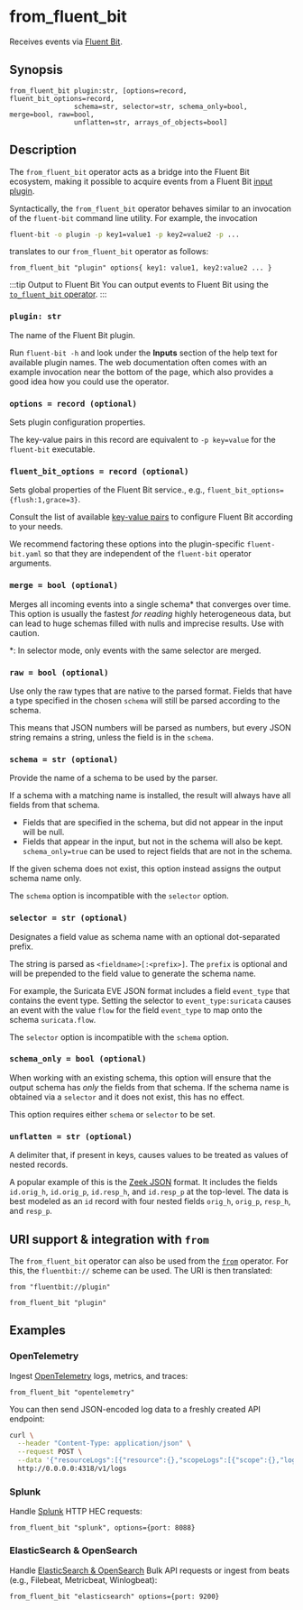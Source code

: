 # from_fluent_bit

Receives events via [Fluent Bit](https://docs.fluentbit.io/).

## Synopsis

```tql
from_fluent_bit plugin:str, [options=record, fluent_bit_options=record,
                schema=str, selector=str, schema_only=bool, merge=bool, raw=bool,
                unflatten=str, arrays_of_objects=bool]
```

## Description

The `from_fluent_bit` operator acts as a bridge into the Fluent Bit ecosystem,
making it possible to acquire events from a Fluent Bit [input plugin][inputs].

[inputs]: https://docs.fluentbit.io/manual/pipeline/inputs

Syntactically, the `from_fluent_bit` operator behaves similar to an invocation of the
`fluent-bit` command line utility. For example, the invocation

```bash
fluent-bit -o plugin -p key1=value1 -p key2=value2 -p ...
```

translates to our `from_fluent_bit` operator as follows:

```tql
from_fluent_bit "plugin" options{ key1: value1, key2:value2 ... }
```

:::tip Output to Fluent Bit
You can output events to Fluent Bit using the [`to_fluent_bit` operator](to_fluent_bit.md).
:::

### `plugin: str`

The name of the Fluent Bit plugin.

Run `fluent-bit -h` and look under the **Inputs** section of the
help text for available plugin names. The web documentation often comes with an
example invocation near the bottom of the page, which also provides a good idea
how you could use the operator.

### `options = record (optional)`

Sets plugin configuration properties.

The key-value pairs in this record are equivalent to `-p key=value` for the
`fluent-bit` executable.

### `fluent_bit_options = record (optional)`

Sets global properties of the Fluent Bit service., e.g., `fluent_bit_options= {flush:1,grace=3}`.

Consult the list of available [key-value pairs][service-properties] to configure
Fluent Bit according to your needs.

[service-properties]: https://docs.fluentbit.io/manual/administration/configuring-fluent-bit/classic-mode/configuration-file#config_section

We recommend factoring these options into the plugin-specific `fluent-bit.yaml`
so that they are independent of the `fluent-bit` operator arguments.

### `merge = bool (optional)`

Merges all incoming events into a single schema\* that converges over time. This
option is usually the fastest *for reading* highly heterogeneous data, but can
lead
to huge schemas filled with nulls and imprecise results. Use with caution.

\*: In selector mode, only events with the same selector are merged.

### `raw = bool (optional)`

Use only the raw types that are native to the parsed format. Fields that have a type
specified in the chosen `schema` will still be parsed according to the schema.

This means that JSON numbers will be parsed as numbers,
but every JSON string remains a string, unless the field is in the `schema`.

### `schema = str (optional)`

Provide the name of a schema to be used by the parser.

If a schema with a matching name is installed, the result will always have
all fields from that schema.
* Fields that are specified in the schema, but did not appear in the input will be null.
* Fields that appear in the input, but not in the schema will also be kept. `schema_only=true`
can be used to reject fields that are not in the schema.

If the given schema does not exist, this option instead assigns the output schema name only.

The `schema` option is incompatible with the `selector` option.

### `selector = str (optional)`

Designates a field value as schema name with an optional dot-separated prefix.

The string is parsed as `<fieldname>[:<prefix>]`. The `prefix` is optional and
will be prepended to the field value to generate the schema name.

For example, the Suricata EVE JSON format includes a field
`event_type` that contains the event type. Setting the selector to
`event_type:suricata` causes an event with the value `flow` for the field
`event_type` to map onto the schema `suricata.flow`.

The `selector` option is incompatible with the `schema` option.

### `schema_only = bool (optional)`

When working with an existing schema, this option will ensure that the output
schema has *only* the fields from that schema. If the schema name is obtained via a `selector`
and it does not exist, this has no effect.

This option requires either `schema` or `selector` to be set.

### `unflatten = str (optional)`

A delimiter that, if present in keys, causes values to be treated as values of
nested records.

A popular example of this is the [Zeek JSON](read_zeek_json.md) format. It includes
the fields `id.orig_h`, `id.orig_p`, `id.resp_h`, and `id.resp_p` at the
top-level. The data is best modeled as an `id` record with four nested fields
`orig_h`, `orig_p`, `resp_h`, and `resp_p`.

## URI support & integration with `from`

The `from_fluent_bit` operator can also be used from the [`from`](from.md)
operator. For this, the `fluentbit://` scheme can be used. The URI is then translated:

```tql
from "fluentbit://plugin"
```
```tql
from_fluent_bit "plugin"
```

## Examples

### OpenTelemetry

Ingest [OpenTelemetry](https://docs.fluentbit.io/manual/pipeline/inputs/slack)
logs, metrics, and traces:

```tql
from_fluent_bit "opentelemetry"
```

You can then send JSON-encoded log data to a freshly created API endpoint:

```bash
curl \
  --header "Content-Type: application/json" \
  --request POST \
  --data '{"resourceLogs":[{"resource":{},"scopeLogs":[{"scope":{},"logRecords":[{"timeUnixNano":"1660296023390371588","body":{"stringValue":"{\"message\":\"dummy\"}"},"traceId":"","spanId":""}]}]}]}' \
  http://0.0.0.0:4318/v1/logs
```

### Splunk

Handle [Splunk](https://docs.fluentbit.io/manual/pipeline/inputs/splunk) HTTP HEC requests:

```tql
from_fluent_bit "splunk", options={port: 8088}
```

### ElasticSearch & OpenSearch

Handle [ElasticSearch & OpenSearch](https://docs.fluentbit.io/manual/pipeline/inputs/elasticsearch)
Bulk API requests or ingest from beats (e.g., Filebeat, Metricbeat, Winlogbeat):

```tql
from_fluent_bit "elasticsearch" options={port: 9200}
```

